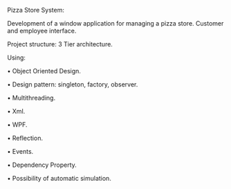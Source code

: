 Pizza Store System:



Development of a window application for managing a pizza store. Customer and employee interface. 



Project structure: 3 Tier architecture.


Using:


  •	Object Oriented Design. 

  •	Design pattern: singleton, factory, observer.

  •	Multithreading.

  •	Xml.

  •	WPF.

  •	Reflection.

  •	Events.

  •	Dependency Property.

  •	Possibility of automatic simulation.



